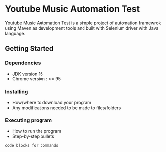 # Youtube Music Automation Test

Youtube Music Automation Test is a simple project of automation framewrok using Maven as development tools and built with Selenium driver with Java language.

## Getting Started

### Dependencies

- JDK version 16
- Chrome version : >= 95

### Installing

- How/where to download your program
- Any modifications needed to be made to files/folders

### Executing program

- How to run the program
- Step-by-step bullets

```
code blocks for commands
```

